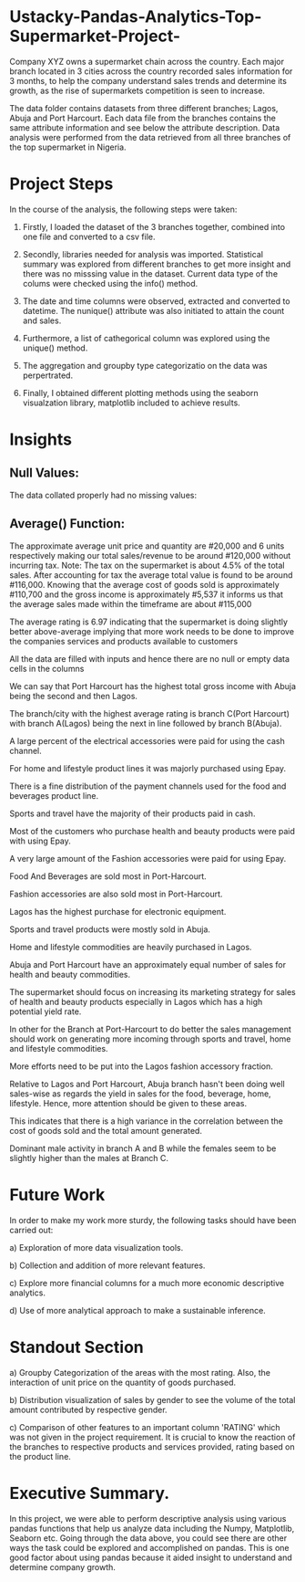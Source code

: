 # Ustacky-Pandas-Analytics-Top-Supermarket-Project-

Company XYZ owns a supermarket chain across the country. Each major branch located in 3 cities across the country recorded sales information for 3 months, to help the company understand sales trends and determine its growth, as the rise of supermarkets competition is seen to increase.

The data folder contains datasets from three different branches; Lagos, Abuja and Port Harcourt. Each data file from the branches contains the same attribute information and see below the attribute description.
Data analysis were performed from the data retrieved from all three branches of the top supermarket in Nigeria.

# Project Steps

In the course of the analysis, the following steps were taken:
1. Firstly, I loaded the dataset of the 3 branches together, combined into one file and converted to a csv file.

2. Secondly, libraries needed for analysis was imported. Statistical summary was explored from different branches to get more insight and there was no misssing value in the dataset. Current data type of the colums were checked using the info() method.

3. The date and time columns were observed, extracted and converted to datetime. The nunique() attribute  was also initiated to attain the count and sales.

4. Furthermore, a list of cathegorical column was explored using the unique() method.

5. The aggregation and groupby type categorizatio on the data was perpertrated.

6. Finally, I obtained different plotting methods using the seaborn visualzation library, matplotlib included to achieve results.

# Insights 

## Null Values:
The data collated properly had no missing values:

## Average() Function:
The approximate average unit price and quantity are #20,000 and 6 units respectively making our total sales/revenue to be around #120,000 without incurring tax. Note: The tax on the supermarket is about 4.5% of the total sales. After accounting for tax the average total value is found to be around #116,000. Knowing that the average cost of goods sold is approximately #110,700 and the gross income is approximately #5,537 it informs us that the average sales made within the timeframe are about #115,000

The average rating is 6.97 indicating that the supermarket is doing slightly better above-average implying that more work needs to be done to improve the companies services and products available to customers

All the data are filled with inputs and hence there are no null or empty data cells in the columns

We can say that Port Harcourt has the highest total gross income with Abuja being the second and then Lagos.


The branch/city  with the highest average rating is branch C(Port Harcourt) with branch A(Lagos) being the next in line followed by branch B(Abuja).

A large percent of the electrical accessories were paid for using the cash channel.

For home and lifestyle product lines it was majorly purchased using Epay.

There is a fine distribution of the payment channels used for the food and beverages product line.

Sports and travel have the majority of their products paid in cash.

Most of the customers who purchase health and beauty products were paid with using Epay.

A very large amount of the Fashion accessories were paid for using Epay.

Food And Beverages are sold most in Port-Harcourt.

Fashion accessories are also sold most in Port-Harcourt.

Lagos has the highest purchase for electronic equipment.

Sports and travel products were mostly sold in Abuja.

Home and lifestyle commodities are heavily purchased in Lagos.

Abuja and Port Harcourt have an approximately equal number of sales for health and beauty commodities.

The supermarket should focus on increasing its marketing strategy for sales of health and beauty products especially in Lagos which has a high potential yield rate.

In other for the Branch at Port-Harcourt to do better the sales management should work on generating more incoming through sports and travel, home and lifestyle commodities.

More efforts need to be put into the Lagos fashion accessory fraction.

Relative to Lagos and Port Harcourt, Abuja branch hasn't been doing well sales-wise as regards the yield in sales for the food, beverage, home, lifestyle. Hence, more attention should be given to these areas.

This indicates that there is a high variance in the correlation between the cost of goods sold and the total amount generated.

Dominant male activity in branch A and B while the females seem to be slightly higher than the males at Branch C.

# Future Work
In order to make my work more sturdy, the following tasks should have been carried out: 

a) Exploration of more data visualization tools.

b) Collection and addition of more relevant features.

c) Explore more financial columns for a much more economic descriptive analytics.

d) Use of more analytical approach to make a sustainable inference. 


# Standout Section 

a) Groupby Categorization of the areas with the most rating. Also, the interaction of unit price on the quantity of goods purchased.

b) Distribution visualization of sales by gender to see the volume of the total amount contributed by respective gender.

c) Comparison of other features to an important column 'RATING' which was not given in the project requirement. It is crucial to know the reaction of the branches to respective products and services provided, rating based on the product line.

# Executive Summary.

In this project, we were able to perform descriptive analysis using various pandas functions that help us analyze data including the Numpy, Matplotlib, Seaborn etc. Going through the data above, you could see there are other ways the task could be explored and accomplished on pandas. This is one good factor about using pandas because it aided insight to understand and determine company growth. 
